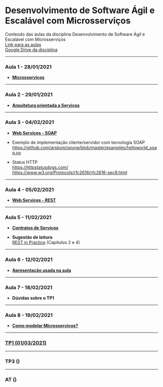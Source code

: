# Desenvolvimento de Software Ágil e Escalável com Microsserviços
Conteúdo das aulas da disciplina Desenvolvimento de Software Ágil e Escalável com Microsserviços
<br>[Link para as aulas](https://infnet.zoom.us/j/97376748620)
<br>[Google Drive da disciplina](https://drive.google.com/drive/folders/1osJagdG0BF8OBMlKBrH3BdLpG1oxM8PG)

---

### Aula 1 - 28/01/2021
* **[Microsserviços](https://docs.google.com/presentation/d/16cRYYU9KpwOEqP-6REYgsEwNfbbU2zjl_Pf4DykQKU4/edit#slide=id.g5d9207ba27_0_0)**

---

### Aula 2 - 29/01/2021
* **[Arquitetura orientada a Serviços](https://docs.google.com/presentation/d/1MOK3rrxY-pJP1gU7ovpD16NHN0ocgNnXJV2EjeVWSDM/edit#slide=id.g5d9207ba27_0_0)**

---

### Aula 3 - 04/02/2021
* **[Web Services - SOAP](https://docs.google.com/presentation/d/1XrCLcPm8Lqdm5V9NEFAk3uSQlRLvRAEJdzsQQMib7TU/edit?usp=sharing)**

* Exemplo de implementação cliente/servidor com tecnologia SOAP
<br>https://github.com/arskom/spyne/blob/master/examples/helloworld_soap.py

* Status HTTP
<br>https://httpstatusdogs.com/
<br>https://www.w3.org/Protocols/rfc2616/rfc2616-sec9.html

---

### Aula 4 - 05/02/2021
* **[Web Services - REST](https://docs.google.com/presentation/d/18tYeKAb3Jh5-KKeUutVIFWNXwWvpYsgTOPDmZAqK40k/edit#slide=id.g5d9207ba27_0_0)**

---

### Aula 5 - 11/02/2021
* **[Contratos de Serviços](https://docs.google.com/presentation/d/1vBK0pUBpR9zreNHT2-Mrj9gCs7U80Z8RycAOxFJTX1s/edit#slide=id.g5d9207ba27_0_0)**

* **Sugestão de leitura**
<br>[REST in Practice](https://learning.oreilly.com/library/view/rest-in-practice/9781449383312/ch04.html) (Capítulos 2 e 4)

---

### Aula 6 - 12/02/2021
* **[Apresentação usada na aula]()**

---

### Aula 7 - 18/02/2021
* **Dúvidas sobre o TP1**

---

### Aula 8 - 19/02/2021
* **[Como modelar Microsserviços?]()**

---

### [TP1 (01/03/2021)](https://lms.infnet.edu.br/moodle/mod/assign/view.php?id=223670)
---
### TP3 ()
---
### AT ()
